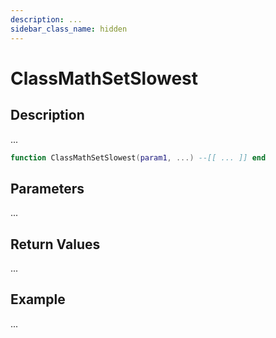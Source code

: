 ```yaml
---
description: ...
sidebar_class_name: hidden
---
```


# ClassMathSetSlowest

## Description

...

```lua
function ClassMathSetSlowest(param1, ...) --[[ ... ]] end
```

## Parameters

...

## Return Values

...

## Example

...

